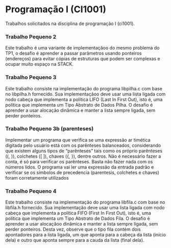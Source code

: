# Programação I (CI1001)
Trabalhos solicitados na disciplina de programação I (ci1001).

### Trabalho Pequeno 2 
Este trabalho é uma variante de implementaçãoo do mesmo problema do
TP1, o desafio  é aprender a passar parâmetros usando ponteiros (endereços)
para evitar cópias de estruturas que podem ser complexas e ocupar muito
espaço na STACK.
<br /> 
### Trabalho Pequeno 3
Este trabalho consiste na implementação do programa libpilha.c com base
no libpilha.h fornecido.
Sua implementaçãoo deve usar uma lista ligada com nodo cabeça que
implementa a política LIFO (Last In First Out), isto é, uma política que
implementa um Tipo Abstrato de Dados Pilha.
O desafio é aprender a usar alocação dinâmica e manter a lista sempre
ligada, sem perder ponteiros.
<br /> 
### Trabalho Pequeno 3b (parenteses) 
Implementar um programa que verifica se uma expressão ar timética digitada pelo usuário está com 
os parênteses balanceados, considerando que existem alguns tipos de “parênteses” tais como os próprio
parênteses ((, )), colchetes ([ ]), chaves ({, }), dentre outros.
Não é necessário fazer a conta, é só para verificar os parênteses. Basta
não fazer nada com os números lidos.
O programa vai ler uma expressão da entrada padrão e verificar se os
símbolos de precedencia (parentesis, colchetes e chaves) foram corretamente
utilizados
<br /> 
### Trabalho Pequeno 4 
Este trabalho consiste na implementação do programa libfila.c com base
no libfila.h fornecido.
Sua implementação deve usar uma lista ligada com nodo cabeça que
implementa a política FIFO (First In First Out), isto  é, uma política que
implementa um Tipo Abstrato de Dados Fila.
O desafio é aprender a usar alocaçãoo dinâmica e manter a lista sempre
ligada, sem perder ponteiros. Desta vez, observe que o tipo fila contém dois
apontadores para a lista ligada, um que aponta para a cabeça da lista (início
dela) e outro que aponta sempre para a cauda da lista (final dela).
